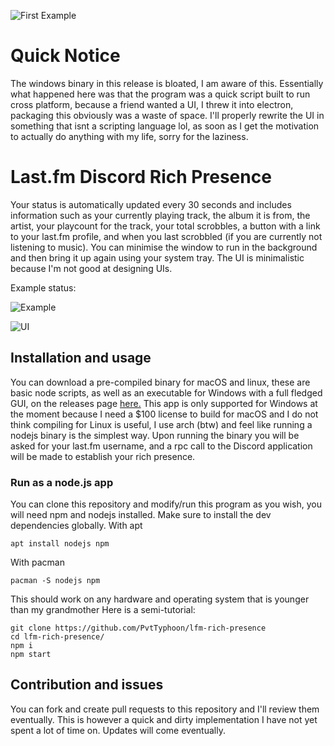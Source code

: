 ![First Example](https://i.imgur.com/yT17xpS.png)

# Quick Notice

The windows binary in this release is bloated, I am aware of this. Essentially what happened here was that the program was a quick script built to run cross platform, because a friend wanted a UI, I threw it into electron, packaging this obviously was a waste of space.
I'll properly rewrite the UI in something that isnt a scripting language lol, as soon as I get the motivation to actually do anything with my life, sorry for the laziness.

# Last.fm Discord Rich Presence

Your status is automatically updated every 30 seconds and includes information such as your currently playing track, the album it is from, the artist, your playcount for the track, your total scrobbles, a button with a link to your last.fm profile, and when you last scrobbled (if you are currently not listening to music).
You can minimise the window to run in the background and then bring it up again using your system tray.
The UI is minimalistic because I'm not good at designing UIs.

Example status:

![Example](https://i.imgur.com/J35geUW.gif)

![UI](https://i.imgur.com/AcEo3gp.png)

## Installation and usage

You can download a pre-compiled binary for macOS and linux, these are basic node scripts, as well as an executable for Windows with a full fledged GUI, on the releases page [here.](https://github.com/PvtTyphoon/lfm-rich-presence/releases)
This app is only supported for Windows at the moment because I need a $100 license to build for macOS and I do not think compiling for Linux is useful, I use arch (btw) and feel like running a nodejs binary is the simplest way.
Upon running the binary you will be asked for your last.fm username, and a rpc call to the Discord application will be made to establish your rich presence.

### Run as a node.js app

You can clone this repository and modify/run this program as you wish, you will need npm and nodejs installed. Make sure to install the dev dependencies globally.
With apt

```
apt install nodejs npm
```

With pacman

```
pacman -S nodejs npm
```

This should work on any hardware and operating system that is younger than my grandmother Here is a semi-tutorial:

```
git clone https://github.com/PvtTyphoon/lfm-rich-presence
cd lfm-rich-presence/
npm i
npm start
```

## Contribution and issues

You can fork and create pull requests to this repository and I'll review them eventually. This is however a quick and dirty implementation I have not yet spent a lot of time on. Updates will come eventually.
